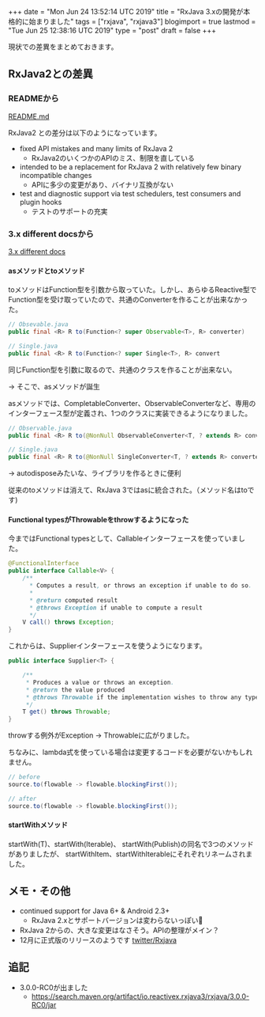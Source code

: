 +++
date = "Mon Jun 24 13:52:14 UTC 2019"
title = "RxJava 3.xの開発が本格的に始まりました"
tags = ["rxjava", "rxjava3"]
blogimport = true
lastmod = "Tue Jun 25 12:38:16 UTC 2019"
type = "post"
draft = false
+++

現状での差異をまとめておきます。

## RxJava2との差異

### READMEから

[README.md](https://github.com/ReactiveX/RxJava/blob/3.x/README.md)

RxJava2 との差分は以下のようになっています。

- fixed API mistakes and many limits of RxJava 2
    - RxJava2のいくつかのAPIのミス、制限を直している
- intended to be a replacement for RxJava 2 with relatively few binary incompatible changes
    - APIに多少の変更があり、バイナリ互換がない
- test and diagnostic support via test schedulers, test consumers and plugin hooks
    - テストのサポートの充実

### 3.x different docsから

[3.x different docs](https://github.com/ReactiveX/RxJava/blob/3.x/docs/What's-different-in-3.0.md)

#### asメソッドとtoメソッド

toメソッドはFunction型を引数から取っていた。しかし、あらゆるReactive型でFunction型を受け取っていたので、共通のConverterを作ることが出来なかった。

```java
// Obsevable.java
public final <R> R to(Function<? super Observable<T>, R> converter)

// Single.java
public final <R> R to(Function<? super Single<T>, R> convert
```

同じFunction型を引数に取るので、共通のクラスを作ることが出来ない。

→ そこで、asメソッドが誕生

asメソッドでは、CompletableConverter、ObservableConverterなど、専用のインターフェース型が定義され、1つのクラスに実装できるようになりました。

```java
// Observable.java
public final <R> R to(@NonNull ObservableConverter<T, ? extends R> converter)

// Single.java
public final <R> R to(@NonNull SingleConverter<T, ? extends R> converter) {
```

→ autodisposeみたいな、ライブラリを作るときに便利

従来のtoメソッドは消えて、RxJava 3ではasに統合された。（メソッド名はtoです)

#### Functional typesがThrowableをthrowするようになった

今まではFunctional typesとして、Callableインターフェースを使っていました。

```java
@FunctionalInterface
public interface Callable<V> {
    /**
      * Computes a result, or throws an exception if unable to do so.
      *
      * @return computed result
      * @throws Exception if unable to compute a result
      */
    V call() throws Exception;
}
```
これからは、Supplierインターフェースを使うようになります。

```java
public interface Supplier<T> {

    /**
     * Produces a value or throws an exception.
     * @return the value produced
     * @throws Throwable if the implementation wishes to throw any type of exception
     */
    T get() throws Throwable;
}
```

throwする例外がException -> Throwableに広がりました。

ちなみに、lambda式を使っている場合は変更するコードを必要がないかもしれません。

```java
// before
source.to(flowable -> flowable.blockingFirst());

// after
source.to(flowable -> flowable.blockingFirst());
```

#### startWithメソッド

startWith(T)、startWith(Iterable)、 startWith(Publish)の同名で3つのメソッドがありましたが、
startWithItem、startWithIterableにそれぞれリネームされました。

## メモ・その他

- continued support for Java 6+ & Android 2.3+
    - RxJava 2.xとサポートバージョンは変わらないっぽい🎉
- RxJava 2からの、大きな変更はなさそう。APIの整理がメイン？
- 12月に正式版のリリースのようです [twitter/Rxjava](https://twitter.com/RxJava/status/1141324394595266562)

## 追記

- 3.0.0-RC0が出ました
  - https://search.maven.org/artifact/io.reactivex.rxjava3/rxjava/3.0.0-RC0/jar